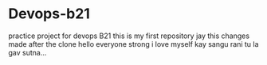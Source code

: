 # Devops-b21
practice project for devops B21
this is my first repository
jay
this changes made after the clone
hello everyone
strong
i love myself
kay sangu rani tu la gav sutna...
